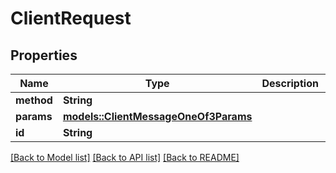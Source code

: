 # ClientRequest

## Properties

| Name       | Type                                                                     | Description | Notes |
| ---------- | ------------------------------------------------------------------------ | ----------- | ----- |
| **method** | **String**                                                               |             |
| **params** | [**models::ClientMessageOneOf3Params**](ClientMessage_oneOf_3_params.md) |             |
| **id**     | **String**                                                               |             |

[[Back to Model list]](../README.md#documentation-for-models) [[Back to API list]](../README.md#documentation-for-api-endpoints) [[Back to README]](../README.md)
